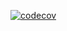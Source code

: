 [![codecov](https://codecov.io/gh/Faykrill/OOPnD-23-24/graph/badge.svg?token=uDgNm2DfVZ)](https://codecov.io/gh/Faykrill/OOPnD-23-24)
